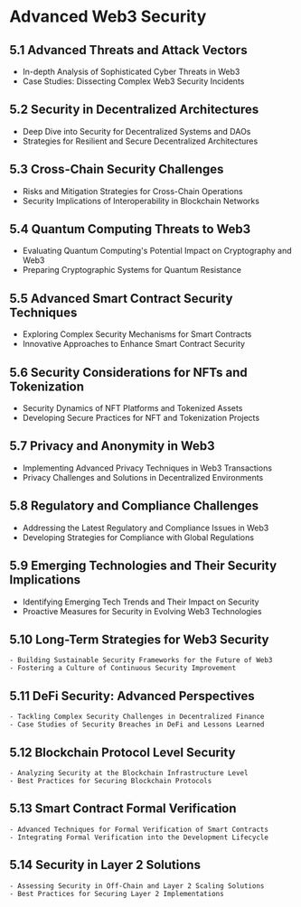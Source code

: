 # Advanced Web3 Security

<!-- TODO - Operational Security and DevOps security should also be considered at some point -->

## 5.1 **Advanced Threats and Attack Vectors**
- In-depth Analysis of Sophisticated Cyber Threats in Web3
- Case Studies: Dissecting Complex Web3 Security Incidents

## 5.2 **Security in Decentralized Architectures**
- Deep Dive into Security for Decentralized Systems and DAOs
- Strategies for Resilient and Secure Decentralized Architectures

## 5.3 **Cross-Chain Security Challenges**
- Risks and Mitigation Strategies for Cross-Chain Operations
- Security Implications of Interoperability in Blockchain Networks

## 5.4 **Quantum Computing Threats to Web3**
- Evaluating Quantum Computing's Potential Impact on Cryptography and Web3
- Preparing Cryptographic Systems for Quantum Resistance

## 5.5 **Advanced Smart Contract Security Techniques**
- Exploring Complex Security Mechanisms for Smart Contracts
- Innovative Approaches to Enhance Smart Contract Security

## 5.6 **Security Considerations for NFTs and Tokenization**
- Security Dynamics of NFT Platforms and Tokenized Assets
- Developing Secure Practices for NFT and Tokenization Projects

## 5.7 **Privacy and Anonymity in Web3**
- Implementing Advanced Privacy Techniques in Web3 Transactions
- Privacy Challenges and Solutions in Decentralized Environments

## 5.8 **Regulatory and Compliance Challenges**
- Addressing the Latest Regulatory and Compliance Issues in Web3
- Developing Strategies for Compliance with Global Regulations

## 5.9 **Emerging Technologies and Their Security Implications**
- Identifying Emerging Tech Trends and Their Impact on Security
- Proactive Measures for Security in Evolving Web3 Technologies

## 5.10 **Long-Term Strategies for Web3 Security**
    - Building Sustainable Security Frameworks for the Future of Web3
    - Fostering a Culture of Continuous Security Improvement

## 5.11 **DeFi Security: Advanced Perspectives**
    - Tackling Complex Security Challenges in Decentralized Finance
    - Case Studies of Security Breaches in DeFi and Lessons Learned

## 5.12 **Blockchain Protocol Level Security**
    - Analyzing Security at the Blockchain Infrastructure Level
    - Best Practices for Securing Blockchain Protocols

## 5.13 **Smart Contract Formal Verification**
    - Advanced Techniques for Formal Verification of Smart Contracts
    - Integrating Formal Verification into the Development Lifecycle

## 5.14 **Security in Layer 2 Solutions**
    - Assessing Security in Off-Chain and Layer 2 Scaling Solutions
    - Best Practices for Securing Layer 2 Implementations